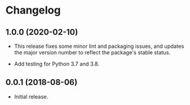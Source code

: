 # Changelog

## 1.0.0 (2020-02-10)

- This release fixes some minor lint and packaging issues, and updates the
  major version number to reflect the package's stable status.

- Add testing for Python 3.7 and 3.8.

## 0.0.1 (2018-08-06)

- Initial release.
